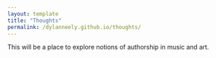 ```yaml
---
layout: template
title: "Thoughts"
permalink: /dylanneely.github.io/thoughts/
---
```


This will be a place to explore notions of authorship in music and art.
